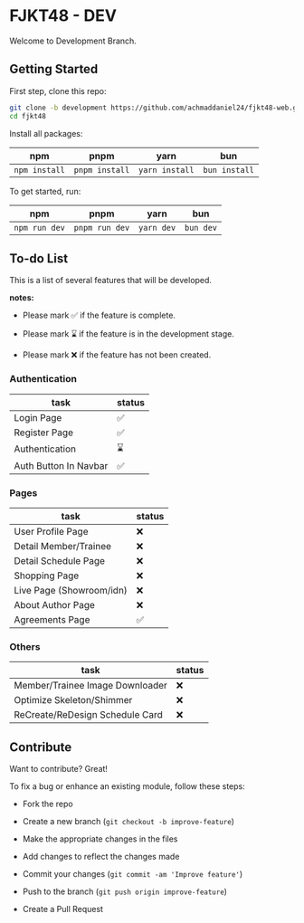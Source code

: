 # FJKT48 - DEV

Welcome to Development Branch.

## Getting Started

First step, clone this repo:

```bash
git clone -b development https://github.com/achmaddaniel24/fjkt48-web.git fjkt48
cd fjkt48
```

Install all packages:

| npm           | pnpm           | yarn           | bun           |
| ------------- | -------------- | -------------- | ------------- |
| `npm install` | `pnpm install` | `yarn install` | `bun install` |

To get started, run:

| npm           | pnpm           | yarn       | bun       |
| ------------- | -------------- | ---------- | --------- |
| `npm run dev` | `pnpm run dev` | `yarn dev` | `bun dev` |

## To-do List

This is a list of several features that will be developed.

**notes:**

- Please mark ✅ if the feature is complete.

- Please mark ⌛️ if the feature is in the development stage.

- Please mark ❌ if the feature has not been created.

### Authentication

| task                  | status |
| --------------------- | ------ |
| Login Page            | ✅     |
| Register Page         | ✅     |
| Authentication        | ⌛️     |
| Auth Button In Navbar | ✅     |

### Pages

| task                     | status |
| ------------------------ | ------ |
| User Profile Page        | ❌     |
| Detail Member/Trainee    | ❌     |
| Detail Schedule Page     | ❌     |
| Shopping Page            | ❌     |
| Live Page (Showroom/idn) | ❌     |
| About Author Page        | ❌     |
| Agreements Page          | ✅     |

### Others

| task                            | status |
| ------------------------------- | ------ |
| Member/Trainee Image Downloader | ❌     |
| Optimize Skeleton/Shimmer       | ❌     |
| ReCreate/ReDesign Schedule Card | ❌     |

## Contribute

Want to contribute? Great!

To fix a bug or enhance an existing module, follow these steps:

- Fork the repo

- Create a new branch (`git checkout -b improve-feature`)

- Make the appropriate changes in the files

- Add changes to reflect the changes made

- Commit your changes (`git commit -am 'Improve feature'`)

- Push to the branch (`git push origin improve-feature`)

- Create a Pull Request
